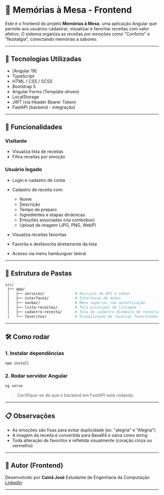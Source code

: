 # 📘 Memórias à Mesa - Frontend

Este é o frontend do projeto **Memórias à Mesa**, uma aplicação Angular que permite aos usuários cadastrar, visualizar e favoritar receitas com valor afetivo. O sistema organiza as receitas por emoções como "Conforto" e "Nostalgia", conectando memórias a sabores.

---

## 🧩 Tecnologias Utilizadas

* [Angular 19]
* TypeScript
* HTML / CSS / SCSS
* Bootstrap 5
* Angular Forms (Template-driven)
* LocalStorage
* JWT (via Header Bearer Token)
* FastAPI (backend - integração)

---

## 🚀 Funcionalidades

### Visitante

* Visualiza lista de receitas
* Filtra receitas por emoção

### Usuário logado

* Login e cadastro de conta
* Cadastro de receita com:

  * Nome
  * Descrição
  * Tempo de preparo
  * Ingredientes e etapas dinâmicas
  * Emoções associadas (via combobox)
  * Upload de imagem (JPG, PNG, WebP)
* Visualiza receitas favoritas
* Favorita e desfavorita diretamente da lista
* Acesso via menu hamburguer lateral

---

## 🧠 Estrutura de Pastas

```bash
src/
 ├── app/
 │   ├── services/              # Serviços de API e token
 │   ├── interfaces/            # Interfaces de dados
 │   ├── navbar/                # Menu superior com autenticação
 │   ├── lista-receitas/        # Tela principal de listagem
 │   ├── cadastro-receita/      # Tela de cadastro dinâmico de receitas
 │   └── favoritos/             # Visualização de receitas favoritedas
```

---

## 🛠 Como rodar

### 1. Instalar dependências

```bash
npm install
```

### 2. Rodar servidor Angular

```bash
ng serve
```

> Certifique-se de que o backend em FastAPI está rodando.

---

## 📋 Observações

* As emoções são fixas para evitar duplicidade (ex: "alegria" e "Alegria")
* A imagem da receita é convertida para Base64 e salva como string
* Toda alteração de favoritos é refletida visualmente (coração cinza ou vermelho)

---

## 👤 Autor (Frontend)

Desenvolvido por **Cainã José**
Estudante de Engenharia da Computação
[LinkedIn](https://www.linkedin.com/in/cain%C3%A3-jose/)

---
